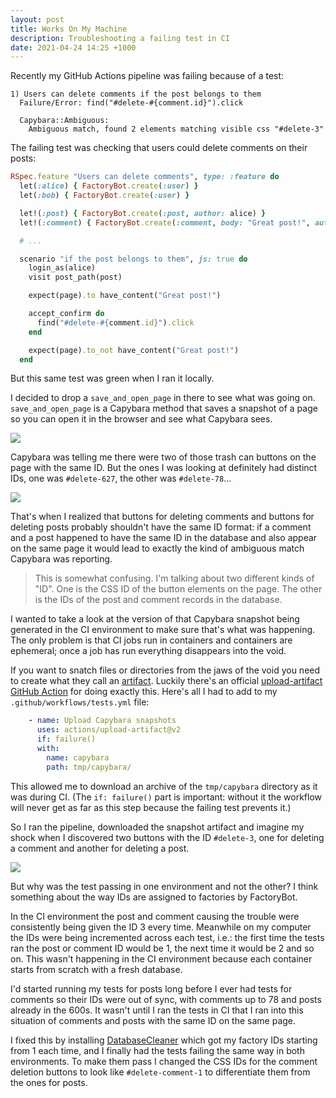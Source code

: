 ```yaml
---
layout: post
title: Works On My Machine
description: Troubleshooting a failing test in CI
date: 2021-04-24 14:25 +1000
---
```


Recently my GitHub Actions pipeline was failing because of a test:

```text
1) Users can delete comments if the post belongs to them
  Failure/Error: find("#delete-#{comment.id}").click

  Capybara::Ambiguous:
    Ambiguous match, found 2 elements matching visible css "#delete-3"
```

The failing test was checking that users could delete comments on their posts:

```ruby
RSpec.feature "Users can delete comments", type: :feature do
  let(:alice) { FactoryBot.create(:user) }
  let(:bob) { FactoryBot.create(:user) }

  let!(:post) { FactoryBot.create(:post, author: alice) }
  let!(:comment) { FactoryBot.create(:comment, body: "Great post!", author: bob, post: post) }

  # ...

  scenario "if the post belongs to them", js: true do
    login_as(alice)
    visit post_path(post)

    expect(page).to have_content("Great post!")

    accept_confirm do
      find("#delete-#{comment.id}").click
    end

    expect(page).to_not have_content("Great post!")
  end
```

But this same test was green when I ran it locally. 

I decided to drop a `save_and_open_page` in there to see what was going on. `save_and_open_page` is a Capybara method that saves a snapshot of a page so you can open it in the browser and see what Capybara sees.

![](/assets/save_and_open_page_1.png)

Capybara was telling me there were two of those trash can buttons on the page with the same ID. But the ones I was looking at definitely had distinct IDs, one was `#delete-627`, the other was `#delete-78`...

![](/assets/wait_a_minute.gif)

That's when I realized that buttons for deleting comments and buttons for deleting posts probably shouldn't have the same ID format: if a comment and a post happened to have the same ID in the database and also appear on the same page it would lead to exactly the kind of ambiguous match Capybara was reporting. 

>This is somewhat confusing. I'm talking about two different kinds of "ID". One is the CSS ID of the button elements on the page. The other is the IDs of the post and comment records in the database.

I wanted to take a look at the version of that Capybara snapshot being generated in the CI environment to make sure that's what was happening. The only problem is that CI jobs run in containers and containers are ephemeral; once a job has run everything disappears into the void. 

If you want to snatch files or directories from the jaws of the void you need to create what they call an [artifact](https://docs.github.com/en/actions/guides/storing-workflow-data-as-artifacts). Luckily there's an official [upload-artifact GitHub Action](https://github.com/actions/upload-artifact) for doing exactly this. Here's all I had to add to my `.github/workflows/tests.yml` file:

```yaml
    - name: Upload Capybara snapshots
      uses: actions/upload-artifact@v2
      if: failure()
      with:
        name: capybara
        path: tmp/capybara/
``` 

This allowed me to download an archive of the `tmp/capybara` directory as it was during CI. (The `if: failure()` part is important: without it the workflow will never get as far as this step because the failing test prevents it.)

So I ran the pipeline, downloaded the snapshot artifact and imagine my shock when I discovered two buttons with the ID `#delete-3`, one for deleting a comment and another for deleting a post.

![](/assets/but_why.gif)

But why was the test passing in one environment and not the other? I think something about the way IDs are assigned to factories by FactoryBot. 

In the CI environment the post and comment causing the trouble were consistently being given the ID 3 every time. Meanwhile on my computer the IDs were being incremented across each test, i.e.: the first time the tests ran the post or comment ID would be 1, the next time it would be 2 and so on. This wasn't happening in the CI environment because each container starts from scratch with a fresh database.

I'd started running my tests for posts long before I ever had tests for comments so their IDs were out of sync, with comments up to 78 and posts already in the 600s. It wasn't until I ran the tests in CI that I ran into this situation of comments and posts with the same ID on the same page.

I fixed this by installing [DatabaseCleaner](https://github.com/DatabaseCleaner/database_cleaner) which got my factory IDs starting from 1 each time, and I finally had the tests failing the same way in both environments. To make them pass I changed the CSS IDs for the comment deletion buttons to look like `#delete-comment-1` to differentiate them from the ones for posts.
